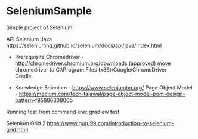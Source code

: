 # SeleniumSample

Simple project of Selenium

API
Selenium Java
https://seleniumhq.github.io/selenium/docs/api/java/index.html

* Prerequisite
   Chromedriver - http://chromedriver.chromium.org/downloads (approved)
     move chromedriver to C:\Program Files (x86)\Google\ChromeDriver\
   Gradle


* Knowledge
   Selenium - https://www.seleniumhq.org/
   Page Object Model - https://medium.com/tech-tajawal/page-object-model-pom-design-pattern-f9588630800b

Running test from command line: gradlew test


Selenium Grid 2
https://www.guru99.com/introduction-to-selenium-grid.html